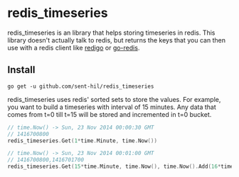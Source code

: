 # redis_timeseries

redis_timeseries is an library that helps storing timeseries in redis. This library doesn't actually talk to redis, but returns the keys that you can then use with a redis client like [redigo](https://github.com/garyburd/redigo) or [go-redis](https://github.com/go-redis/redis).

## Install

```
go get -u github.com/sent-hil/redis_timeseries
```

redis_timeseries uses redis' sorted sets to store the values. For example, you want to build a timeseries with interval of 15 minutes. Any data that comes from t=0 till t=15 will be stored and incremented in t=0 bucket.

```go
// time.Now() -> Sun, 23 Nov 2014 00:00:30 GMT
// 1416700800
redis_timeseries.Get(1*time.Minute, time.Now())

// time.Now() -> Sun, 23 Nov 2014 00:01:00 GMT
// 1416700800,1416701700
redis_timeseries.Get(15*time.Minute, time.Now(), time.Now().Add(16*time.Minute))
```
